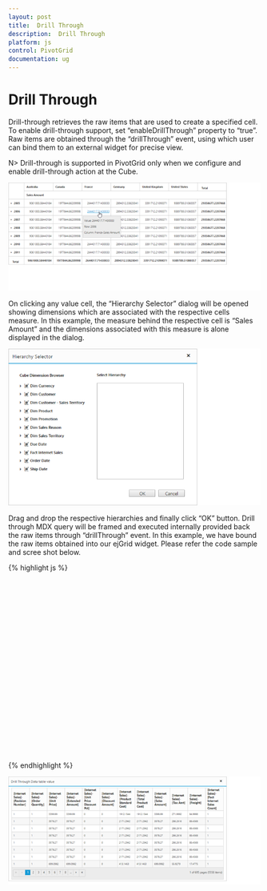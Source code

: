 ```yaml
---
layout: post
title:  Drill Through
description:  Drill Through
platform: js
control: PivotGrid
documentation: ug
---
```


# Drill Through

Drill-through retrieves the raw items that are used to create a specified cell. To enable drill-through support, set “enableDrillThrough” property to “true”. Raw items are obtained through the “drillThrough” event, using which user can bind them to an external widget for precise view. 

N> Drill-through is supported in PivotGrid only when we configure and enable drill-through action at the Cube. 

![](DrillThrough_images/pivotgrid.png)

On clicking any value cell, the “Hierarchy Selector” dialog will be opened showing dimensions which are associated with the respective cells measure. In this example, the measure behind the respective cell is “Sales Amount” and the dimensions associated with this measure is alone displayed in the dialog.  

![](DrillThrough_images/hierarchy_selector.png)

Drag and drop the respective hierarchies and finally click “OK” button. Drill through MDX query will be framed and executed internally provided back the raw items through “drillThrough” event. 
In this example, we have bound the raw items obtained into our ejGrid widget. Please refer the code sample and scree shot below.

{% highlight js %}

<!--Create a tag which acts as a container for PivotGrid-->
 <div id="PivotGrid1" style="height: 350px; width: 100%; overflow: auto"></div>
 
<script type="text/javascript">
    $(function() {
        $("#PivotGrid1").ejPivotGrid({
            dataSource: {
                data: "http://bi.syncfusion.com/olap/msmdpump.dll", //data
                catalog: "Adventure Works DW 2008 SE",
                cube: "Adventure Works",
                rows: [{
                    fieldName: "[Date].[Fiscal]"
                }],
                columns: [{
                    fieldName: "[Customer].[Customer Geography]"
                }],
                values: [{
                    measures: [{
                        fieldName: "[Measures].[Internet Sales Amount]",
                    }],
                    axis: "columns"
                }]
            }, enableDrillThrough : true, drillThrough: "drilledData"
        });
    });

    function drilledData(args) {
        gridData = JSON.parse(args.data);
        var dialogContent = ej.buildTag("div#" + this._id + "_tableDlg.tableDlg", $("<div id=\"Grid1\"></div>")).attr("title", "Drill Through Information")[0].outerHTML;
        $(dialogContent).appendTo("#" + this._id);
        $("#Grid1").ejGrid({
            dataSource: gridData,
            allowPaging: true,
            allowTextWrap: true,
            pageSettings: { pageSize: 8 }
        });
        this.element.find(".tableDlg").ejDialog({ width: "70%", content: "#" + this._id, enableResize: false });   
    }
</script>


{% endhighlight %}

![](DrillThrough_images/drill_data.png)

